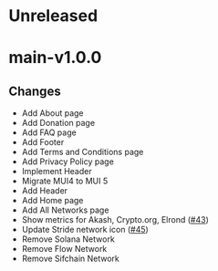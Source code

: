 # Unreleased

# main-v1.0.0

## Changes

- Add About page
- Add Donation page
- Add FAQ page
- Add Footer
- Add Terms and Conditions page
- Add Privacy Policy page
- Implement Header
- Migrate MUI4 to MUI 5
- Add Header
- Add Home page
- Add All Networks page
- Show metrics for Akash, Crypto.org, Elrond ([\#43](https://github.com/forbole/big-dipper-landing-revamp/issues/43))
- Update Stride network icon ([\#45](https://github.com/forbole/big-dipper-landing-revamp/issues/45))
- Remove Solana Network
- Remove Flow Network
- Remove Sifchain Network
